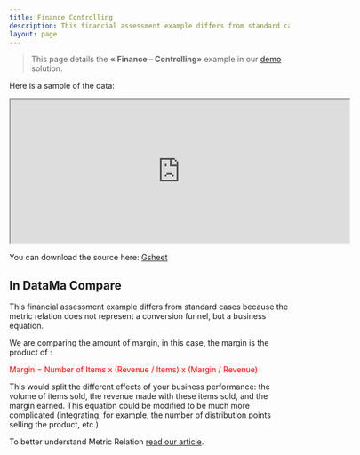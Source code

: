```yaml
---
title: Finance Controlling
description: This financial assessment example differs from standard cases because the metric relation does not represent a conversion funnel, but a business equation.
layout: page
---
```


> This page details the **« Finance – Controlling»**  example in our <a href="https://app.datama.io/" target="_blank">demo</a> solution.

Here is a sample of the data:

<center><iframe src="https://docs.google.com/spreadsheets/d/e/2PACX-1vTXYphkUS8WX6Wa4GZp5LBisnEOoqdLyp9darrXuIJPqmsnv_f8Tvhq_0sNX7L2uVfIaJjonTP2j8Fm/pubhtml?gid=1408263987&amp;single=true&amp;widget=true&amp;headers=false" width="610" height="260"></iframe></center>

You can download the source here: [Gsheet](https://docs.google.com/spreadsheets/d/1bNEeqm5CfpPmYPr_t4ff1xcJkSBKoVvwJd4vKB0sDzs/edit#gid=1408263987)

## In DataMa Compare

This financial assessment example differs from standard cases because the metric relation does not represent a conversion funnel, but a business equation.

We are comparing the amount of margin, in this case, the margin is the product of :

<span style="color:red"> Margin = Number of Items x (Revenue / Items) x (Margin / Revenue) </span>

This would split the different effects of your business performance: the volume of items sold, the revenue made with these items sold, and the margin earned.  This equation could be modified to be much more complicated (integrating, for example, the number of distribution points selling the product, etc.)

To better understand Metric Relation [read our article]({{site.url}}/{{site.baseurl}}/core_app/header/input/metric_relation.html).
